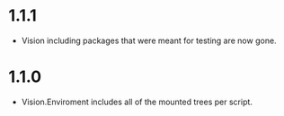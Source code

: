 # 1.1.1
* Vision including packages that were meant for testing are now gone.

# 1.1.0
* Vision.Enviroment includes all of the mounted trees per script.